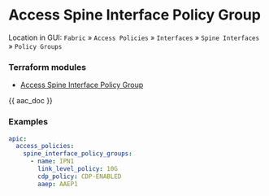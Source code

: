 # Access Spine Interface Policy Group

Location in GUI:
`Fabric` » `Access Policies` » `Interfaces` » `Spine Interfaces` » `Policy Groups`

### Terraform modules

* [Access Spine Interface Policy Group](https://registry.terraform.io/modules/netascode/access-spine-interface-policy-group/aci/latest)

{{ aac_doc }}
### Examples

```yaml
apic:
  access_policies:
    spine_interface_policy_groups:
      - name: IPN1
        link_level_policy: 10G
        cdp_policy: CDP-ENABLED
        aaep: AAEP1
```
